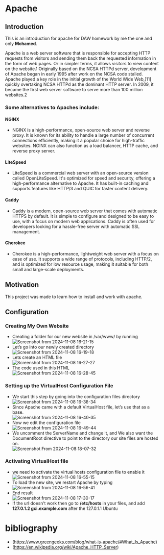 # Apache

## Introduction

This is an introduction for apache for DAW homework by me the one and only **Mohamed**.

Apache is a web server software that is responsible for accepting HTTP requests from visitors and sending them back the requested information in the form of web pages.
Or in simpler terms, it allows visitors to view content on the website.1 
Originally based on the NCSA HTTPd server, development of Apache began in early 1995 after work on the NCSA code stalled. Apache played a key role in the initial growth of the World Wide Web,[11] quickly overtaking NCSA HTTPd as the dominant HTTP server. In 2009, it became the first web server software to serve more than 100 million websites.2
### Some alternatives to Apaches include:

#### NGINX
- NGINX is a high-performance, open-source web server and reverse proxy. It is known for its ability to handle a large number of concurrent connections efficiently, making it a popular choice for high-traffic websites. NGINX can also function as a load balancer, HTTP cache, and reverse proxy server.

#### LiteSpeed
- LiteSpeed is a commercial web server with an open-source version called OpenLiteSpeed. It's optimized for speed and security, offering a high-performance alternative to Apache. It has built-in caching and supports features like HTTP/3 and QUIC for faster content delivery.

#### Caddy
- Caddy is a modern, open-source web server that comes with automatic HTTPS by default. It is simple to configure and designed to be easy to use, with a focus on modern web applications. Caddy is often used for developers looking for a hassle-free server with automatic SSL management.

#### Cherokee
- Cherokee is a high-performance, lightweight web server with a focus on ease of use. It supports a wide range of protocols, including HTTP/2, and is optimized for low resource usage, making it suitable for both small and large-scale deployments.

## Motivation

This project was made to learn how to install and work with apache.

## Configuration

### Creating My Own Website
- Creating a folder for our new website in /var/www/ by running  
![Screenshot from 2024-11-08 16-21-15](https://github.com/user-attachments/assets/1d1c7009-db1d-4fb4-a75d-2a6c40887ff9)
- Let’s go into our newly created directory  
![Screenshot from 2024-11-08 16-19-18](https://github.com/user-attachments/assets/cae572d8-ca3c-4efd-a4a7-c3165bf8d2fc)
- Lets create an HTML file  
![Screenshot from 2024-11-08 16-27-27](https://github.com/user-attachments/assets/f742d918-66a8-49ab-954b-005dea17f9dd)
- The code used in this HTML  
![Screenshot from 2024-11-08 16-28-45](https://github.com/user-attachments/assets/7ccc5ce2-e787-4e51-a908-b56d74b3214c)

### Setting up the VirtualHost Configuration File
- We start this step by going into the configuration files directory  
![Screenshot from 2024-11-08 16-38-34](https://github.com/user-attachments/assets/894b7846-59ba-4d99-834d-fd761bfe485b)
- Since Apache came with a default VirtualHost file, let’s use that as a base.  
![Screenshot from 2024-11-08 16-40-35](https://github.com/user-attachments/assets/b5c3827e-72f4-479d-8ee5-757d89140e7f)
- Now we edit the configuration file  
![Screenshot from 2024-11-08 16-49-44](https://github.com/user-attachments/assets/ec8ff112-a1a6-435b-9570-2a7221852259)
- We uncomment the ServerName and change it, and We also want the DocumentRoot directive to point to the directory our site files are hosted on.  
![Screenshot From 2024-11-08 18-07-32](https://github.com/user-attachments/assets/4b0c1ca2-5931-4b08-bc80-d08d66ab2e40)


### Activating VirtualHost file
- we need to activate the virtual hosts configuration file to enable it  
![Screenshot from 2024-11-08 16-55-15](https://github.com/user-attachments/assets/de227a84-1e9c-422d-825d-2a242a8513c8)
- To load the new site, we restart Apache by typing  
![Screenshot from 2024-11-08 16-56-41](https://github.com/user-attachments/assets/f10b5cc3-7431-4280-89ba-96837e6c4b63)
- End result  
![Screenshot from 2024-11-08 17-30-17](https://github.com/user-attachments/assets/d641d000-66bd-4dc3-9fa1-f374d9d5f6b1)
- If the url doesn't work then go to **/etc/hosts** in your files, and add **127.0.1.2 gci.example.com** after the 127.0.1.1 Ubuntu



# bibliography
- (https://www.greengeeks.com/blog/what-is-apache/#What_Is_Apache)
- (https://en.wikipedia.org/wiki/Apache_HTTP_Server)
